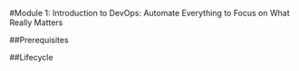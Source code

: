 #Module 1: Introduction to DevOps: Automate Everything to Focus on What Really Matters


##Prerequisites

##Lifecycle